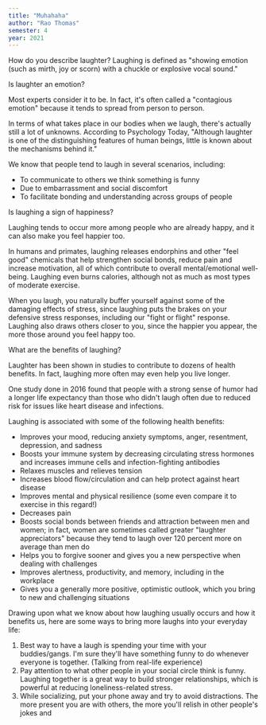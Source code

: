 ```yaml
---
title: "Muhahaha"
author: "Rao Thomas"
semester: 4
year: 2021
---
```


How do you describe laughter? Laughing is defined as "showing emotion (such as mirth, joy or scorn) with a chuckle or explosive vocal sound."

Is laughter an emotion?

Most experts consider it to be. In fact, it's often called a "contagious emotion" because it tends to spread from person to person.

In terms of what takes place in our bodies when we laugh, there's actually still a lot of unknowns. According to Psychology Today, "Although laughter is one of the distinguishing features of human beings, little is known about the mechanisms behind it."

We know that people tend to laugh in several scenarios, including:

- To communicate to others we think something is funny
- Due to embarrassment and social discomfort
- To facilitate bonding and understanding across groups of people

Is laughing a sign of happiness?

Laughing tends to occur more among people who are already happy, and it can also make you feel happier too.

In humans and primates, laughing releases endorphins and other "feel good" chemicals that help strengthen social bonds, reduce pain and increase motivation, all of which contribute to overall mental/emotional well-being. Laughing even burns calories, although not as much as most types of moderate exercise.

When you laugh, you naturally buffer yourself against some of the damaging effects of stress, since laughing puts the brakes on your defensive stress responses, including our "fight or flight" response. Laughing also draws others closer to you, since the happier you appear, the more those around you feel happy too.

What are the benefits of laughing?

Laughter has been shown in studies to contribute to dozens of health benefits. In fact, laughing more often may even help you live longer.

One study done in 2016 found that people with a strong sense of humor had a longer life expectancy than those who didn't laugh often due to reduced risk for issues like heart disease and infections.

Laughing is associated with some of the following health benefits:

- Improves your mood, reducing anxiety symptoms, anger, resentment, depression, and sadness
- Boosts your immune system by decreasing circulating stress hormones and increases immune cells and infection-fighting antibodies
- Relaxes muscles and relieves tension
- Increases blood flow/circulation and can help protect against heart disease
- Improves mental and physical resilience (some even compare it to exercise in this regard!)
- Decreases pain
- Boosts social bonds between friends and attraction between men and women; in fact, women are sometimes called greater "laughter appreciators" because they tend to laugh over 120 percent more on average than men do
- Helps you to forgive sooner and gives you a new perspective when dealing with challenges
- Improves alertness, productivity, and memory, including in the workplace
- Gives you a generally more positive, optimistic outlook, which you bring to new and challenging situations

Drawing upon what we know about how laughing usually occurs and how it benefits us, here are some ways to bring more laughs into your everyday life:

1. Best way to have a laugh is spending your time with your buddies/gangs. I'm sure they'll have something funny to do whenever everyone is together. (Talking from real-life experience)
2. Pay attention to what other people in your social circle think is funny. Laughing together is a great way to build stronger relationships, which is powerful at reducing loneliness-related stress.
3. While socializing, put your phone away and try to avoid distractions. The more present you are with others, the more you'll relish in other people's jokes and
